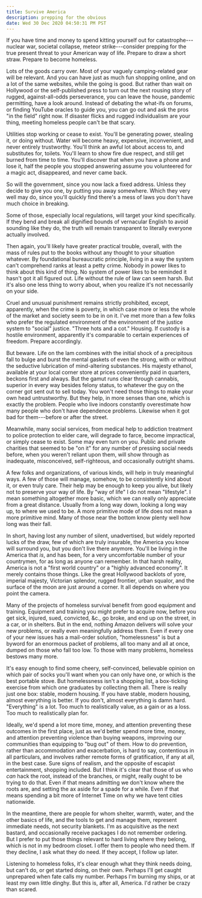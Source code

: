 ```yaml
---
title: Survive America
description: prepping for the obvious
date: Wed 30 Dec 2020 04:50:31 PM PST
---
```


If you have time and money to spend kitting yourself out for catastrophe---nuclear war, societal collapse, meteor strike---consider prepping for the true present threat to your American way of life.  Prepare to draw a short straw.  Prepare to become homeless.

Lots of the goods carry over.  Most of your vaguely camping-related gear will be relevant. And you can have just as much fun shopping online, and on a lot of the same websites, while the going is good.  But rather than wait on Hollywood or the self-published press to turn out the next rousing story of rugged, against-all-odds perseverance, you can leave the house, pandemic permitting, have a look around.  Instead of debating the what-ifs on forums, or finding YouTube oracles to guide you, you can go out and ask the pros "in the field" right now.  If disaster flicks and rugged individualism are your thing, meeting homeless people can't be that scary.

Utilities stop working or cease to exist.  You'll be generating power, stealing it, or doing without.  Water will become heavy, expensive, inconvenient, and never entirely trustworthy.  You'll think an awful lot about access to, and substitutes for, toilets.  You'll learn to show fire due respect, and still get burned from time to time.  You'll discover that when you have a phone and lose it, half the people you stopped answering assume you volunteered for a magic act, disappeared, and never came back.

So will the government, since you now lack a fixed address.  Unless they decide to give you one, by putting you away somewhere.  Which they very well may do, since you'll quickly find there's a mess of laws you don't have much choice in breaking.

Some of those, especially local regulations, will target your kind specifically.  If they bend and break all dignified bounds of vernacular English to avoid sounding like they do, the truth will remain transparent to literally everyone actually involved.

Then again, you'll likely have greater practical trouble, overall, with the mass of rules put to the books without any thought to your situation whatever.  By foundational bureaucratic principle, living in a way the system can't comprehend ranks at least a petty crime.  Nobody in power likes to think about this kind of thing.  No system of power likes to be reminded it hasn't got it all figured out.  Life without the rule of law can seem harsh.  But it's also one less thing to worry about, when you realize it's not necessarily on your side.

Cruel and unusual punishment remains strictly prohibited, except, apparently, when the crime is poverty, in which case more or less the whole of the market and society seem to be in on it.  I've met more than a few folks who prefer the regulated environment of the environment of the justice system to "social" justice.  "Three hots and a cot."  Housing.  If custody is a hostile environment, apparently it's comparable to certain experiences of freedom.  Prepare accordingly.

But beware.  Life on the lam combines with the initial shock of a precipitous fall to bulge and burst the mental gaskets of even the strong, with or without the seductive lubrication of mind-altering substances.  His majesty ethanol, available at your local corner store at prices conveniently paid in quarters, beckons first and always.  But the gamut runs clear through cannabis, superior in every way besides felony status, to whatever the guy on the corner got sent out to sell today.  You won't need those things to make your own head untrustworthy.  But they help, in more senses than one, which is exactly the problem.  People who live indoors constantly overestimate how many people who don't have dependence problems.  Likewise when it got bad for them---before or after the street.

Meanwhile, many social services, from medical help to addiction treatment to police protection to elder care, will degrade to farce, become impractical, or simply cease to exist.  Some may even turn on you.  Public and private charities that seemed to be "on it" for any number of pressing social needs before, when you weren't reliant upon them, will show through as inadequate, misconceived, self-righteous, and occasionally outright shams.

A few folks and organizations, of various kinds, will help in truly meaningful ways.  A few of those will manage, somehow, to be consistently kind about it, or even truly care.  Their help may be enough to keep you alive, but likely not to preserve your way of life.  By "way of life" I do not mean "lifestyle".  I mean something altogether more basic, which we can really only appreciate from a great distance.  Usually from a long way down, looking a long way up, to where we used to be.  A more primitive mode of life does not mean a more primitive mind.  Many of those near the bottom know plenty well how long was their fall.

In short, having lost any number of silent, unadvertised, but widely reported lucks of the draw, few of which are truly insurable, the America you know will surround you, but you don't live there anymore.  You'll be living in the America that _is_, and has been, for a very uncomfortable number of your countrymen, for as long as anyone can remember.  In that harsh reality, America is not a "first world country" or a "highly advanced economy".  It merely contains those things.  Like the great Hollywood backlots of yore, imperial majesty, Victorian splendor, rugged frontier, urban squalor, and the surface of the moon are just around a corner.  It all depends on where you point the camera.

Many of the projects of homeless survival benefit from good equipment and training.  Equipment and training you might prefer to acquire now, before you get sick, injured, sued, convicted, &c., go broke, and end up on the street, in a car, or in shelters.  But in the end, nothing Amazon delivers will solve your new problems, or really even meaningfully address them.  Even if every one of your new issues has a mail-order solution, "homelessness" is but a byword for an enormous packet of problems, all too many and all at once, dumped on those who fall too low.  To those with many problems, homeless bestows many more.

It's easy enough to find some cheery, self-convinced, believable opinion on which pair of socks you'll want when you can only have one, or which is the best portable stove.  But homelessness isn't a shopping list, a box-ticking exercise from which one graduates by collecting them all.  There is really just one box: stable, modern housing.  If you have stable, modern housing, almost everything is better.  If you don't, almost everything is damn hard.  "Everything" is a lot.  Too much to realistically value, as a gain or as a loss.  Too much to realistically plan for.

Ideally, we'd spend a lot more time, money, and attention preventing these outcomes in the first place, just as we'd better spend more time, money, and attention preventing violence than buying weapons, improving our communities than equipping to "bug out" of them.  How to do prevention, rather than accommodation and exacerbation, is hard to say, contentious in all particulars, and involves rather remote forms of gratification, if any at all, in the best case.  Sure signs of realism, and the opposite of escapist entertainment, shopping included.  But I think it's clear that those of us who _can_ hack the root, instead of the branches, or might, really ought to be trying to do that.  Even if that means admitting we don't know where the roots are, and setting the ax aside for a spade for a while.  Even if that means spending a bit more of Internet Time on why we have tent cities nationwide.

In the meantime, there are people for whom shelter, warmth, water, and the other basics of life, and the tools to get and manage them, represent immediate needs, not security blankets.  I'm as acquisitive as the next bastard, and occasionally receive packages I do not remember ordering.  But I prefer to put those things relevant to hard living where they belong, which is not in my bedroom closet.  I offer them to people who need them.  If they decline, I ask what they do need.  If they accept, I follow up later.

Listening to homeless folks, it's clear enough what they think needs doing, but can't do, or get started doing, on their own.  Perhaps I'll get caught unprepared when fate calls my number.  Perhaps I'm burning my ships, or at least my own little dinghy.  But this is, after all, America.  I'd rather be crazy than scared.
